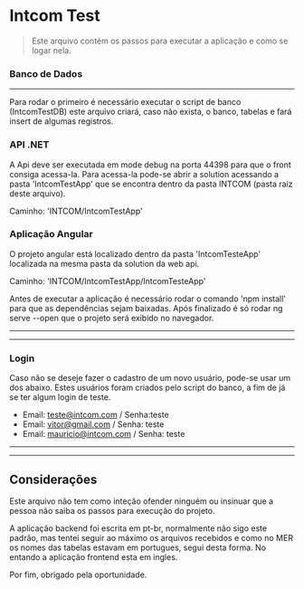 # Intcom Test

> Este arquivo contém os passos para executar a aplicação e como se logar nela.


### Banco  de Dados
---
 Para rodar o primeiro é necessário executar o script de banco (IntcomTestDB) este arquivo criará, caso não exista, o banco, tabelas e fará insert de algumas registros. 


### API .NET 
 A Api deve ser executada em mode debug na porta 44398 para que o front consiga acessa-la. 
 Para acessa-la pode-se abrir a solution  acessando a pasta 'IntcomTestApp' que se encontra dentro da pasta INTCOM (pasta raiz deste arquivo).

 Caminho: 'INTCOM/IntcomTestApp'

 ### Aplicação Angular
 O projeto angular está localizado dentro da pasta 'IntcomTesteApp' localizada na mesma pasta da solution da web api. 
 
 Caminho: 'INTCOM/IntcomTestApp/IntcomTesteApp'

 Antes de executar a aplicação é necessário rodar o comando 'npm install' para que as dependências sejam baixadas. Após finalizado é só rodar ng serve --open que o projeto será exibido no navegador. 

---
---

### Login
Caso não se deseje fazer o cadastro de um novo usuário, pode-se usar um dos abaixo. Estes usuários foram criados pelo script do banco, a fim de já se ter algum login de teste. 

- Email: teste@intcom.com / Senha:teste
- Email: vitor@gmail.com / Senha: teste
- Email: mauricio@intcom.com / Senha: teste

---
---

## Considerações 
 
Este arquivo não tem como inteção ofender ninguém ou insinuar que a pessoa não saiba os passos para execução do projeto. 

A aplicação backend foi escrita em pt-br, normalmente não sigo este padrão, mas tentei seguir ao máximo os arquivos recebidos e como no MER os nomes das tabelas estavam em portugues, segui desta forma. No entando a aplicação frontend esta em ingles. 

Por fim, obrigado pela oportunidade.

